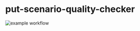 # put-scenario-quality-checker
![example workflow](https://github.com/KarlsonAV/put-scenario-quality-checker/actions/workflows/maven.yml/badge.svg)
